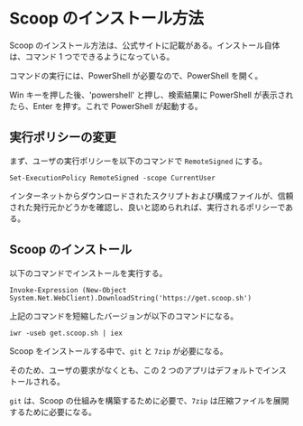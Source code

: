 # Scoop のインストール方法
Scoop のインストール方法は、公式サイトに記載がある。インストール自体は、コマンド 1 つでできるようになっている。

コマンドの実行には、PowerShell が必要なので、PowerShell を開く。

Win キーを押した後、'powershell' と押し、検索結果に PowerShell が表示されたら、Enter を押す。これで PowerShell が起動する。

## 実行ポリシーの変更
まず、ユーザの実行ポリシーを以下のコマンドで `RemoteSigned` にする。

```console
Set-ExecutionPolicy RemoteSigned -scope CurrentUser
```

インターネットからダウンロードされたスクリプトおよび構成ファイルが、信頼された発行元かどうかを確認し、良いと認められれば、実行されるポリシーである。

## Scoop のインストール
以下のコマンドでインストールを実行する。

```console
Invoke-Expression (New-Object System.Net.WebClient).DownloadString('https://get.scoop.sh')
```

上記のコマンドを短縮したバージョンが以下のコマンドになる。
```console
iwr -useb get.scoop.sh | iex
```

Scoop をインストールする中で、`git` と `7zip` が必要になる。

そのため、ユーザの要求がなくとも、この 2 つのアプリはデフォルトでインストールされる。

`git` は、Scoop の仕組みを構築するために必要で、`7zip` は圧縮ファイルを展開するために必要になる。
